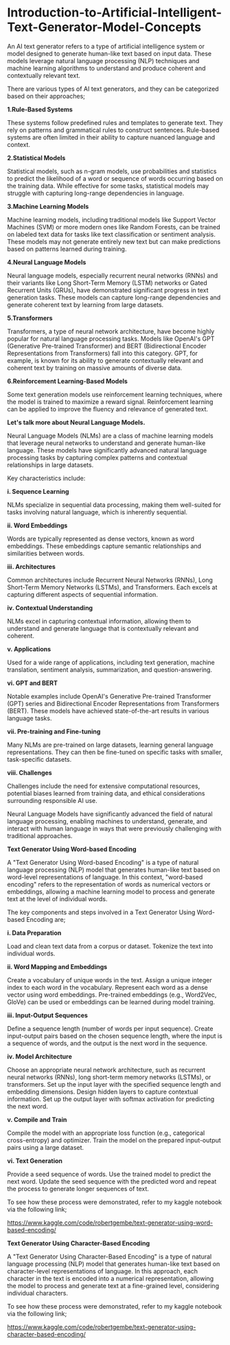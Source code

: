 # Introduction-to-Artificial-Intelligent-Text-Generator-Model-Concepts

An AI text generator refers to a type of artificial intelligence system or model designed to generate human-like text based on input data. These models leverage natural language processing (NLP) techniques and machine learning algorithms to understand and produce coherent and contextually relevant text.

There are various types of AI text generators, and they can be categorized based on their approaches;

**1.Rule-Based Systems**

These systems follow predefined rules and templates to generate text. They rely on patterns and grammatical rules to construct sentences.
Rule-based systems are often limited in their ability to capture nuanced language and context.

**2.Statistical Models**

Statistical models, such as n-gram models, use probabilities and statistics to predict the likelihood of a word or sequence of words occurring based on the training data.
While effective for some tasks, statistical models may struggle with capturing long-range dependencies in language.

**3.Machine Learning Models**

Machine learning models, including traditional models like Support Vector Machines (SVM) or more modern ones like Random Forests, can be trained on labeled text data for tasks like text classification or sentiment analysis.
These models may not generate entirely new text but can make predictions based on patterns learned during training.

**4.Neural Language Models**

Neural language models, especially recurrent neural networks (RNNs) and their variants like Long Short-Term Memory (LSTM) networks or Gated Recurrent Units (GRUs), have demonstrated significant progress in text generation tasks.
These models can capture long-range dependencies and generate coherent text by learning from large datasets.

**5.Transformers**

Transformers, a type of neural network architecture, have become highly popular for natural language processing tasks. Models like OpenAI's GPT (Generative Pre-trained Transformer) and BERT (Bidirectional Encoder Representations from Transformers) fall into this category.
GPT, for example, is known for its ability to generate contextually relevant and coherent text by training on massive amounts of diverse data.

**6.Reinforcement Learning-Based Models**

Some text generation models use reinforcement learning techniques, where the model is trained to maximize a reward signal. Reinforcement learning can be applied to improve the fluency and relevance of generated text.

**Let's talk more about Neural Language Models.**

Neural Language Models (NLMs) are a class of machine learning models that leverage neural networks to understand and generate human-like language. These models have significantly advanced natural language processing tasks by capturing complex patterns and contextual relationships in large datasets.

Key characteristics include:

**i. Sequence Learning**

NLMs specialize in sequential data processing, making them well-suited for tasks involving natural language, which is inherently sequential.

**ii. Word Embeddings**

Words are typically represented as dense vectors, known as word embeddings. These embeddings capture semantic relationships and similarities between words.

**iii. Architectures**

Common architectures include Recurrent Neural Networks (RNNs), Long Short-Term Memory Networks (LSTMs), and Transformers. Each excels at capturing different aspects of sequential information.

**iv. Contextual Understanding**

NLMs excel in capturing contextual information, allowing them to understand and generate language that is contextually relevant and coherent.

**v. Applications**

Used for a wide range of applications, including text generation, machine translation, sentiment analysis, summarization, and question-answering.

**vi. GPT and BERT**

Notable examples include OpenAI's Generative Pre-trained Transformer (GPT) series and Bidirectional Encoder Representations from Transformers (BERT). These models have achieved state-of-the-art results in various language tasks.

**vii. Pre-training and Fine-tuning**

Many NLMs are pre-trained on large datasets, learning general language representations. They can then be fine-tuned on specific tasks with smaller, task-specific datasets.

**viii. Challenges**

Challenges include the need for extensive computational resources, potential biases learned from training data, and ethical considerations surrounding responsible AI use.

Neural Language Models have significantly advanced the field of natural language processing, enabling machines to understand, generate, and interact with human language in ways that were previously challenging with traditional approaches.

**Text Generator Using Word-based Encoding**

A "Text Generator Using Word-based Encoding" is a type of natural language processing (NLP) model that generates human-like text based on word-level representations of language. In this context, "word-based encoding" refers to the representation of words as numerical vectors or embeddings, allowing a machine learning model to process and generate text at the level of individual words.

The key components and steps involved in a Text Generator Using Word-based Encoding are;

**i. Data Preparation**

Load and clean text data from a corpus or dataset.
Tokenize the text into individual words.

**ii. Word Mapping and Embeddings**

Create a vocabulary of unique words in the text.
Assign a unique integer index to each word in the vocabulary.
Represent each word as a dense vector using word embeddings. Pre-trained embeddings (e.g., Word2Vec, GloVe) can be used or embeddings can be learned during model training.

**iii. Input-Output Sequences**

Define a sequence length (number of words per input sequence).
Create input-output pairs based on the chosen sequence length, where the input is a sequence of words, and the output is the next word in the sequence.

**iv. Model Architecture**

Choose an appropriate neural network architecture, such as recurrent neural networks (RNNs), long short-term memory networks (LSTMs), or transformers.
Set up the input layer with the specified sequence length and embedding dimensions.
Design hidden layers to capture contextual information.
Set up the output layer with softmax activation for predicting the next word.

**v. Compile and Train**

Compile the model with an appropriate loss function (e.g., categorical cross-entropy) and optimizer.
Train the model on the prepared input-output pairs using a large dataset.

**vi. Text Generation**

Provide a seed sequence of words.
Use the trained model to predict the next word.
Update the seed sequence with the predicted word and repeat the process to generate longer sequences of text.

To see how these process were demonstrated, refer to my kaggle notebook via the following link;

https://www.kaggle.com/code/robertgembe/text-generator-using-word-based-encoding/

**Text Generator Using Character-Based Encoding**

A "Text Generator Using Character-Based Encoding" is a type of natural language processing (NLP) model that generates human-like text based on character-level representations of language. In this approach, each character in the text is encoded into a numerical representation, allowing the model to process and generate text at a fine-grained level, considering individual characters.

To see how these process were demonstrated, refer to my kaggle notebook via the following link;

https://www.kaggle.com/code/robertgembe/text-generator-using-character-based-encoding/
